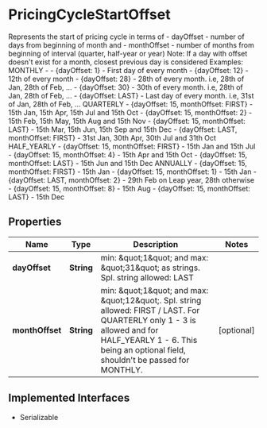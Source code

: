 

# PricingCycleStartOffset

Represents the start of pricing cycle in terms of  - dayOffset - number of days from beginning of month and  - monthOffset - number of months from beginning of interval (quarter, half-year or year) Note: If a day with offset doesn't exist for a month, closest previous day is considered Examples: MONTHLY -   - {dayOffset: 1} - First day of every month   - {dayOffset: 12} - 12th of every month   - {dayOffset: 28} - 28th of every month. i.e, 28th of Jan, 28th of Feb, ...   - {dayOffset: 30} - 30th of every month. i.e, 28th of Jan, 28th of Feb, ...   - {dayOffset: LAST} - Last day of every month. i.e, 31st of Jan, 28th of Feb, ... QUARTERLY   - {dayOffset: 15, monthOffset: FIRST} - 15th Jan, 15th Apr, 15th Jul and 15th Oct   - {dayOffset: 15, monthOffset: 2} - 15th Feb, 15th May, 15th Aug and 15th Nov   - {dayOffset: 15, monthOffset: LAST} - 15th Mar, 15th Jun, 15th Sep and 15th Dec   - {dayOffset: LAST, monthOffset: FIRST} - 31st Jan, 30th Apr, 30th Jul and 31th Oct HALF_YEARLY   - {dayOffset: 15, monthOffset: FIRST} - 15th Jan and 15th Jul   - {dayOffset: 15, monthOffset: 4} - 15th Apr and 15th Oct   - {dayOffset: 15, monthOffset: LAST} - 15th Jun and 15th Dec ANNUALLY   - {dayOffset: 15, monthOffset: FIRST} - 15th Jan   - {dayOffset: 15, monthOffset: 1} - 15th Jan   - {dayOffset: LAST, monthOffset: 2} - 29th Feb on Leap year, 28th otherwise    - {dayOffset: 15, monthOffset: 8} - 15th Aug   - {dayOffset: 15, monthOffset: LAST} - 15th Dec 

## Properties

| Name | Type | Description | Notes |
|------------ | ------------- | ------------- | -------------|
|**dayOffset** | **String** | min: \&quot;1\&quot; and max: \&quot;31\&quot; as strings. Spl. string allowed: LAST  |  |
|**monthOffset** | **String** | min: \&quot;1\&quot; and max: \&quot;12\&quot;. Spl. string allowed: FIRST / LAST. For QUARTERLY only 1 - 3 is allowed and for HALF_YEARLY 1 - 6. This being an optional field, shouldn&#39;t be passed for MONTHLY.  |  [optional] |


## Implemented Interfaces

* Serializable


